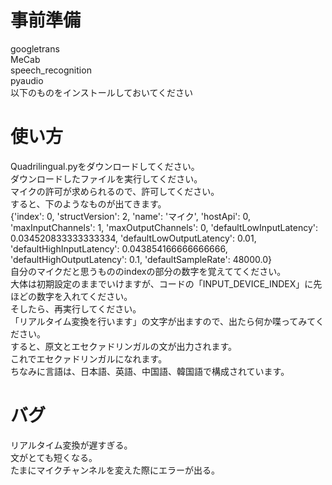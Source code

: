# 事前準備
googletrans<br>
MeCab<br>
speech_recognition<br>
pyaudio<br>
以下のものをインストールしておいてください<br>
# 使い方
Quadrilingual.pyをダウンロードしてください。<br>
ダウンロードしたファイルを実行してください。<br>
マイクの許可が求められるので、許可してください。<br>
すると、下のようなものが出てきます。<br>
{'index': 0, 'structVersion': 2, 'name': 'マイク', 'hostApi': 0, 'maxInputChannels': 1, 'maxOutputChannels': 0, 'defaultLowInputLatency': 0.034520833333333334, 'defaultLowOutputLatency': 0.01, 'defaultHighInputLatency': 0.043854166666666666, 'defaultHighOutputLatency': 0.1, 'defaultSampleRate': 48000.0}<br>
自分のマイクだと思うもののindexの部分の数字を覚えててください。<br>
大体は初期設定のままでいけますが、コードの「INPUT_DEVICE_INDEX」に先ほどの数字を入れてください。<br>
そしたら、再実行してください。<br>
「リアルタイム変換を行います」の文字が出ますので、出たら何か喋ってみてください。<br>
すると、原文とエセクァドリンガルの文が出力されます。<br>
これでエセクァドリンガルになれます。<br>
ちなみに言語は、日本語、英語、中国語、韓国語で構成されています。<br>
# バグ
リアルタイム変換が遅すぎる。<br>
文がとても短くなる。<br>
たまにマイクチャンネルを変えた際にエラーが出る。<br>
